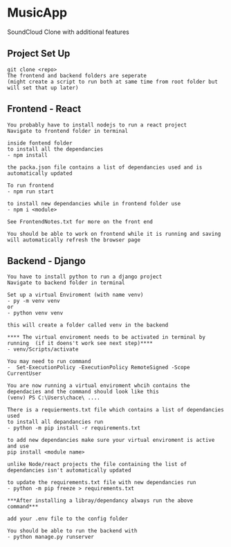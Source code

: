 # **MusicApp**
SoundCloud Clone with additional features


## **Project Set Up**
    git clone <repo>
    The frontend and backend folders are seperate
    (might create a script to run both at same time from root folder but will set that up later)


## **Frontend** - React

    You probably have to install nodejs to run a react project
    Navigate to frontend folder in terminal

    inside fontend folder 
    to install all the dependancies 
    - npm install 

    the packa.json file contains a list of dependancies used and is automatically updated

    To run frontend
    - npm run start

    to install new dependancies while in frontend folder use  
    - npm i <module> 

    See FrontendNotes.txt for more on the front end

    You should be able to work on frontend while it is running and saving will automatically refresh the browser page



## **Backend** - Django
   
    You have to install python to run a django project
    Navigate to backend folder in terminal

    Set up a virtual Enviroment (with name venv)
    - py -m venv venv
    or
    - python venv venv

    this will create a folder called venv in the backend 

    **** The virtual enviroment needs to be activated in terminal by running  (if it doens't work see next step)****
    - venv/Scripts/activate

    You may need to run command 
    -  Set-ExecutionPolicy -ExecutionPolicy RemoteSigned -Scope CurrentUser
      
    You are now running a virtual enviroment whcih contains the dependacies and the command should look like this
    (venv) PS C:\Users\chace\ ....

    There is a requierments.txt file which contains a list of dependancies used
    to install all depandancies run
    - python -m pip install -r requirements.txt

    to add new dependancies make sure your virtual enviroment is active and use
    pip install <module name>

    unlike Node/react projects the file containing the list of dependancies isn't automatically updated

    to update the requirements.txt file with new dependancies run
    - python -m pip freeze > requirements.txt

    ***After installing a libray/dependancy always run the above command***
    
    add your .env file to the config folder

    You should be able to run the backend with
    - python manage.py runserver
